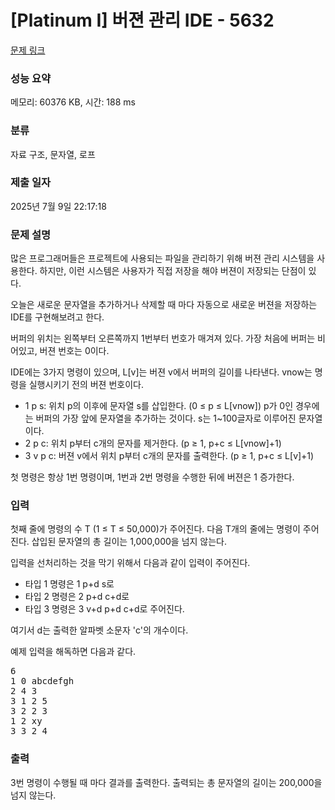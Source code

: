 # [Platinum I] 버젼 관리 IDE - 5632 

[문제 링크](https://www.acmicpc.net/problem/5632) 

### 성능 요약

메모리: 60376 KB, 시간: 188 ms

### 분류

자료 구조, 문자열, 로프

### 제출 일자

2025년 7월 9일 22:17:18

### 문제 설명

<p>많은 프로그래머들은 프로젝트에 사용되는 파일을 관리하기 위해 버젼 관리 시스템을 사용한다. 하지만, 이런 시스템은 사용자가 직접 저장을 해야 버젼이 저장되는 단점이 있다.</p>

<p>오늘은 새로운 문자열을 추가하거나 삭제할 때 마다 자동으로 새로운 버젼을 저장하는 IDE를 구현해보려고 한다.</p>

<p>버퍼의 위치는 왼쪽부터 오른쪽까지 1번부터 번호가 매겨져 있다. 가장 처음에 버퍼는 비어있고, 버젼 번호는 0이다.</p>

<p>IDE에는 3가지 명령이 있으며, L[v]는 버젼 v에서 버퍼의 길이를 나타낸다. vnow는 명령을 실행시키기 전의 버젼 번호이다.</p>

<ul>
	<li>1 p s: 위치 p의 이후에 문자열 s를 삽입한다. (0 ≤ p ≤ L[vnow]) p가 0인 경우에는 버퍼의 가장 앞에 문자열을 추가하는 것이다. s는 1~100글자로 이루어진 문자열이다.</li>
	<li>2 p c: 위치 p부터 c개의 문자를 제거한다. (p ≥ 1, p+c ≤ L[vnow]+1)</li>
	<li>3 v p c: 버젼 v에서 위치 p부터 c개의 문자를 출력한다. (p ≥ 1, p+c ≤ L[v]+1)</li>
</ul>

<p>첫 명령은 항상 1번 명령이며, 1번과 2번 명령을 수행한 뒤에 버젼은 1 증가한다.</p>

### 입력 

 <p>첫째 줄에 명령의 수 T (1 ≤ T ≤ 50,000)가 주어진다. 다음 T개의 줄에는 명령이 주어진다. 삽입된 문자열의 총 길이는 1,000,000을 넘지 않는다.</p>

<p>입력을 선처리하는 것을 막기 위해서 다음과 같이 입력이 주어진다.</p>

<ul>
	<li>타입 1 명령은 1 p+d s로</li>
	<li>타입 2 명령은 2 p+d c+d로</li>
	<li>타입 3 명령은 3 v+d p+d c+d로 주어진다.</li>
</ul>

<p>여기서 d는 출력한 알파벳 소문자 'c'의 개수이다.</p>

<p>예제 입력을 해독하면 다음과 같다.</p>

<pre>6
1 0 abcdefgh
2 4 3
3 1 2 5
3 2 2 3
1 2 xy
3 3 2 4</pre>

### 출력 

 <p>3번 명령이 수행될 때 마다 결과를 출력한다. 출력되는 총 문자열의 길이는 200,000을 넘지 않는다.</p>

